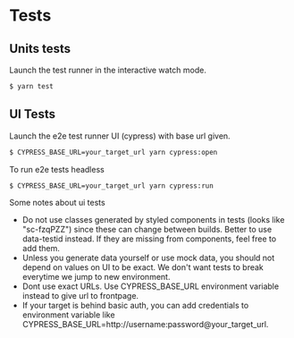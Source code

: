 # Tests

## Units tests

Launch the test runner in the interactive watch mode.

```bash
$ yarn test
```

## UI Tests

Launch the e2e test runner UI (cypress) with base url given.

```bash
$ CYPRESS_BASE_URL=your_target_url yarn cypress:open
```

To run e2e tests headless

```bash
$ CYPRESS_BASE_URL=your_target_url yarn cypress:run
```

Some notes about ui tests

- Do not use classes generated by styled components in tests (looks like "sc-fzqPZZ") since these can change between builds. Better to use data-testid instead. If they are missing from components, feel free to add them.
- Unless you generate data yourself or use mock data, you should not depend on values on UI to be exact. We don't want tests to break everytime we jump to new environment.
- Dont use exact URLs. Use CYPRESS_BASE_URL environment variable instead to give url to frontpage.
- If your target is behind basic auth, you can add credentials to environment variable like CYPRESS_BASE_URL=http://username:password@your_target_url.
